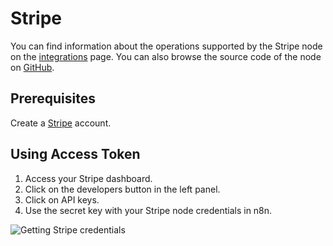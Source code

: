 # Stripe

You can find information about the operations supported by the Stripe node on the [integrations](https://n8n.io/integrations/n8n-nodes-base.stripe) page. You can also browse the source code of the node on [GitHub](https://github.com/n8n-io/n8n/tree/master/packages/nodes-base/nodes/Stripe).

## Prerequisites

Create a [Stripe](https://stripe.com/) account.

## Using Access Token

1. Access your Stripe dashboard.
2. Click on the developers button in the left panel.
3. Click on API keys.
4. Use the secret key with your Stripe node credentials in n8n.

![Getting Stripe credentials](./using-access-token.gif)
